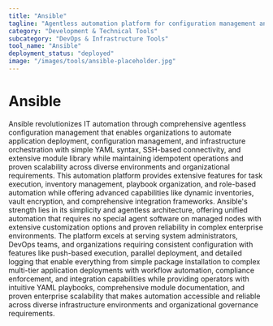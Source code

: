```yaml
---
title: "Ansible"
tagline: "Agentless automation platform for configuration management and orchestration"
category: "Development & Technical Tools"
subcategory: "DevOps & Infrastructure Tools"
tool_name: "Ansible"
deployment_status: "deployed"
image: "/images/tools/ansible-placeholder.jpg"
---
```


# Ansible

Ansible revolutionizes IT automation through comprehensive agentless configuration management that enables organizations to automate application deployment, configuration management, and infrastructure orchestration with simple YAML syntax, SSH-based connectivity, and extensive module library while maintaining idempotent operations and proven scalability across diverse environments and organizational requirements. This automation platform provides extensive features for task execution, inventory management, playbook organization, and role-based automation while offering advanced capabilities like dynamic inventories, vault encryption, and comprehensive integration frameworks. Ansible's strength lies in its simplicity and agentless architecture, offering unified automation that requires no special agent software on managed nodes with extensive customization options and proven reliability in complex enterprise environments. The platform excels at serving system administrators, DevOps teams, and organizations requiring consistent configuration with features like push-based execution, parallel deployment, and detailed logging that enable everything from simple package installation to complex multi-tier application deployments with workflow automation, compliance enforcement, and integration capabilities while providing operators with intuitive YAML playbooks, comprehensive module documentation, and proven enterprise scalability that makes automation accessible and reliable across diverse infrastructure environments and organizational governance requirements.